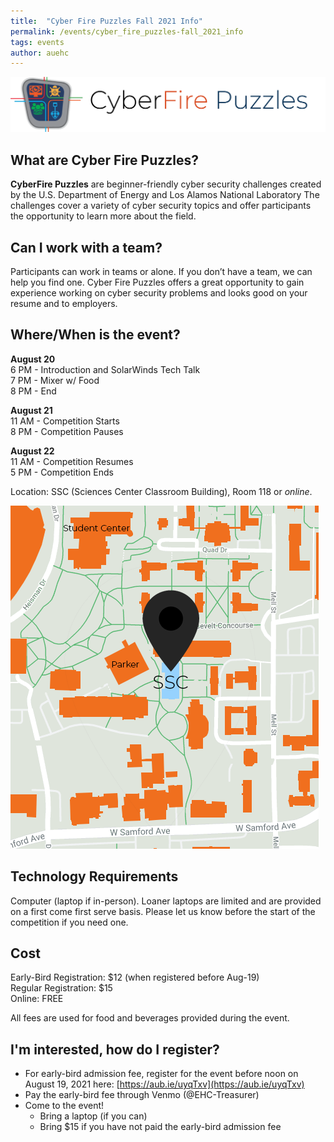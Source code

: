 ```yaml
---
title:  "Cyber Fire Puzzles Fall 2021 Info"
permalink: /events/cyber_fire_puzzles-fall_2021_info
tags: events
author: auehc
---
```


<img src="/assets/cyberfire/cyberfire_logo.png">

## What are Cyber Fire Puzzles?
**CyberFire Puzzles** are beginner-friendly cyber security challenges created by the U.S. Department of Energy and Los Alamos National Laboratory The challenges cover a variety of cyber security topics and offer participants the opportunity to learn more about the field.

## Can I work with a team?
Participants can work in teams or alone. If you don’t have a team, we can help you find one. Cyber Fire Puzzles offers a great
opportunity to gain experience working on cyber security problems and looks good on your resume and to employers.

## Where/When is the event?
**August 20**  
6 PM - Introduction and SolarWinds Tech Talk  
7 PM - Mixer w/ Food  
8 PM - End

**August 21**  
11 AM - Competition Starts  
8 PM - Competition Pauses  

**August 22**  
11 AM - Competition Resumes  
5 PM - Competition Ends

Location: SSC (Sciences Center Classroom Building), Room 118 or *online*.

<img src="/assets/cyberfire/location.png">

## Technology Requirements
Computer (laptop if in-person). Loaner laptops are limited and are provided on a first come first serve basis. Please let us know before the start of the competition if you need one.

## Cost
Early-Bird Registration: $12 (when registered before Aug-19)  
Regular Registration: $15  
Online: FREE

All fees are used for food and beverages provided during the event.

## I'm interested, how do I register?
* For early-bird admission fee, register for the event before noon on August 19, 2021 here: [https://aub.ie/uyqTxv](https://aub.ie/uyqTxv)
* Pay the early-bird fee through Venmo (@EHC-Treasurer)
* Come to the event!
  - Bring a laptop (if you can)
  - Bring $15 if you have not paid the early-bird admission fee

